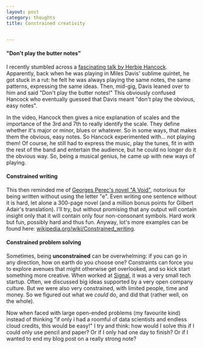 ```yaml
---
layout: post
category: thoughts
title: Constrained creativity


---
```




#### "Don't play the butter notes"

I recently stumbled across a [fascinating talk by Herbie Hancock](https://www.youtube.com/watch?v=AkUNbe9sDpw). Apparently, back when he was playing in Miles Davis' sublime quintet, he got stuck in a rut: he felt he was always playing the same notes, the same patterns, expressing the same ideas. Then, mid-gig, Davis leaned over to him and said "Don't play the butter notes!" This obviously confused Hancock who eventually guessed that Davis meant "don't play the obvious, easy notes".

In the video, Hancock then gives a nice explanation of scales and the importance of the 3rd and 7th to really identify the scale. They define whether it's major or minor, blues or whatever. So in some ways, that makes them the obvious, easy notes. So Hancock experimented with... not playing them! Of course, he still had to express the music, play the tunes, fit in with the rest of the band and entertain the audience, but he could no longer do it the obvious way. So, being a musical genius, he came up with new ways of playing.

#### Constrained writing

This then reminded me of [Georges Perec's novel "A Void"](https://en.wikipedia.org/wiki/A_Void), notorious for being written without using the letter "e". Even writing one sentence without it is hard, let alone a 300-page novel (and a million bonus points for Gilbert Adair's translation). I'll try, but without promising that any output will contain insight only that it will contain only four non-consonant symbols.  Hard work but fun, possibly hard and thus fun. Anyway, lot's more examples can be found here: [wikipedia.org/wiki/Constrained_writing](https://en.wikipedia.org/wiki/Constrained_writing).

#### Constrained problem solving

Sometimes, being **unconstrained** can be overwhelming: if you can go in any direction, how on earth do you choose one? Constraints can force you to explore avenues that might otherwise get overlooked, and so kick start something more creative. When  worked at [Signal](https://research.signal-ai.com/), it was a very small tech startup. Often, we discussed big ideas supported by a very open company culture. But we were also very constrained, with limited people, time and money. So we figured out what we *could* do, and did that (rather well, on the whole).

Now when faced with large open-ended problems (my favourite kind) instead of thinking "if only i had a roomful of data scientists and endless cloud credits, this would be easy!" I try and think: how would I solve this if I could only use pencil and paper? Or if I only had one day to finish? Or if I wanted to end my blog post on a really strong note?